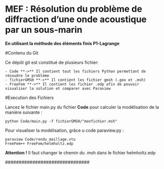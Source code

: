 # MEF : Résolution du problème de diffraction d’une onde acoustique par un sous-marin
**En utilisant la méthode des éléments finis P1-Lagrange**


#Contenu du Git

Ce dépôt git est constitué de plusieurs fichier:

	- Code **->** Il contient tout les fichiers Python permettant de résoudre le problème
	- fichierGMSH **->** Il contient les fichier gmsh (.geo et .msh)
	- FreeFem **->** Il contient les fichier .edp afin de pouvoir visualiser la solution et comparer avec Paraview

#Execution des Fichiers

Lancez le fichier main.py du fichier **Code** pour calculer la modélisation de la manière suivante :
	
	python Code/main.py -f fichierGMSH/"monfichier.msh"


Pour visualiser la modélisation, grâce u code paraview.py :
	
	paraview Code/rendu_maillage.vtu
	FreeFem++ FreeFem/helmholtz.edp

**Attention !** Il faut changer le chemin du .msh dans le fichier helmholtz.edp

###############################

